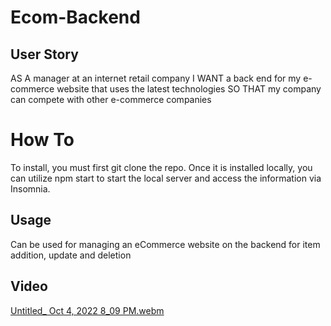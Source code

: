 # Ecom-Backend

## User Story
AS A manager at an internet retail company
I WANT a back end for my e-commerce website that uses the latest technologies
SO THAT my company can compete with other e-commerce companies

# How To
To install, you must first git clone the repo. Once it is installed locally, you can utilize npm start to start the local server and access the information via Insomnia.

## Usage 
Can be used for managing an eCommerce website on the backend for item addition, update and deletion

## Video
[Untitled_ Oct 4, 2022 8_09 PM.webm](https://user-images.githubusercontent.com/109694703/193952737-3eddce10-4d24-446b-b987-3b3ac20f2e31.webm)
